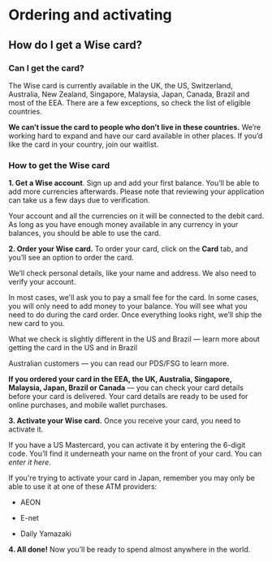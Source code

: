 # Ordering and activating  
## How do I get a Wise card?  
### Can I get the card?

The Wise card is currently available in the UK, the US, Switzerland, Australia, New Zealand, Singapore, Malaysia, Japan, Canada, Brazil and most of the EEA. There are a few exceptions, so check the list of eligible countries.

 **We can’t issue the card to people who don’t live in these countries.** We’re working hard to expand and have our card available in other places. If you’d like the card in your country, join our waitlist.

### How to get the Wise card

 **1\. Get a Wise account**. Sign up and add your first balance. You’ll be able to add more currencies afterwards. Please note that reviewing your application can take us a few days due to verification. 

Your account and all the currencies on it will be connected to the debit card. As long as you have enough money available in any currency in your balances, you should be able to use the card. 

**2\. Order your Wise card.** To order your card, click on the **Card** tab, and you’ll see an option to order the card.

We’ll check personal details, like your name and address. We also need to verify your account. 

In most cases, we'll ask you to pay a small fee for the card. In some cases, you will only need to add money to your balance. You will see what you need to do during the card order. Once everything looks right, we’ll ship the new card to you. 

What we check is slightly different in the US and Brazil — learn more about getting the card in the US and in Brazil

Australian customers — you can read our PDS/FSG to learn more.

 **If you ordered your card in the EEA, the UK, Australia, Singapore, Malaysia, Japan, Brazil or Canada** — you can check your card details before your card is delivered. Your card details are ready to be used for online purchases, and mobile wallet purchases.

 **3\. Activate your Wise card.** Once you receive your card, you need to activate it. 

If you have a US Mastercard, you can activate it by entering the 6-digit code. You’ll find it underneath your name on the front of your card. You can _enter it here_. 

If you're trying to activate your card in Japan, remember you may only be able to use it at one of these ATM providers: 

  * AEON 

  * E-net 

  * Daily Yamazaki




 **4\. All done!** Now you’ll be ready to spend almost anywhere in the world.